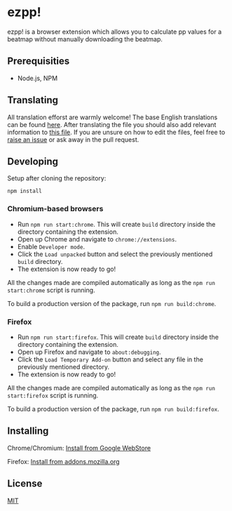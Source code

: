 # ezpp!

ezpp! is a browser extension which allows you to calculate pp
values for a beatmap without manually downloading the beatmap.

## Prerequisities

 - Node.js, NPM

## Translating

All translation efforst are warmly welcome! The base English translations can be found [here](https://github.com/oamaok/ezpp/blob/master/src/translations/en.json). After translating the file you should also add relevant information to [this file](https://github.com/oamaok/ezpp/blob/master/src/js/translations.js#L1-L14). If you are unsure on how to edit the files, feel free to [raise an issue](https://github.com/oamaok/ezpp/issues/new) or ask away in the pull request.

## Developing

Setup after cloning the repository:

```
npm install
```

### Chromium-based browsers

 - Run `npm run start:chrome`. This will create `build` directory inside the directory containing the extension.
 - Open up Chrome and navigate to `chrome://extensions`.
 - Enable `Developer mode`.
 - Click the `Load unpacked` button and select the previously mentioned `build` directory. 
 - The extension is now ready to go!

All the changes made are compiled automatically as long as the `npm run start:chrome` script is running.

To build a production version of the package, run `npm run build:chrome`.

### Firefox

 - Run `npm run start:firefox`. This will create `build` directory inside the directory containing the extension.
 - Open up Firefox and navigate to `about:debugging`.
 - Click the `Load Temporary Add-on` button and select any file in the previously mentioned directory.
 - The extension is now ready to go!

All the changes made are compiled automatically as long as the `npm run start:firefox` script is running.

To build a production version of the package, run `npm run build:firefox`.

## Installing

Chrome/Chromium: [Install from Google WebStore](https://chrome.google.com/webstore/detail/ezpp/aimihpobjpagjiakhcpijibnaafdniol)

Firefox: [Install from addons.mozilla.org](https://addons.mozilla.org/en-US/firefox/addon/ezpp/)

## License

[MIT](https://github.com/oamaok/ezpp/blob/master/LICENSE)
